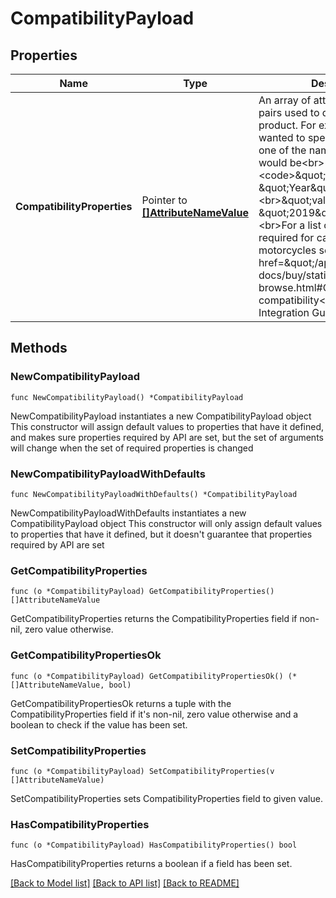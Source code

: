# CompatibilityPayload

## Properties

Name | Type | Description | Notes
------------ | ------------- | ------------- | -------------
**CompatibilityProperties** | Pointer to [**[]AttributeNameValue**](AttributeNameValue.md) | An array of attribute name/value pairs used to define a specific product. For example: If you wanted to specify a specific car, one of the name/value pairs would be&lt;br&gt;&lt;br&gt;&lt;code&gt;\&quot;name\&quot; : \&quot;Year\&quot;, &lt;br&gt;\&quot;value\&quot; : \&quot;2019\&quot;&lt;/code&gt;&lt;br&gt;&lt;br&gt;For a list of the attributes required for cars and trucks and motorcycles see &lt;a href&#x3D;\&quot;/api-docs/buy/static/api-browse.html#Check\&quot;&gt;Check compatibility&lt;/a&gt; in the Buy Integration Guide. | [optional] 

## Methods

### NewCompatibilityPayload

`func NewCompatibilityPayload() *CompatibilityPayload`

NewCompatibilityPayload instantiates a new CompatibilityPayload object
This constructor will assign default values to properties that have it defined,
and makes sure properties required by API are set, but the set of arguments
will change when the set of required properties is changed

### NewCompatibilityPayloadWithDefaults

`func NewCompatibilityPayloadWithDefaults() *CompatibilityPayload`

NewCompatibilityPayloadWithDefaults instantiates a new CompatibilityPayload object
This constructor will only assign default values to properties that have it defined,
but it doesn't guarantee that properties required by API are set

### GetCompatibilityProperties

`func (o *CompatibilityPayload) GetCompatibilityProperties() []AttributeNameValue`

GetCompatibilityProperties returns the CompatibilityProperties field if non-nil, zero value otherwise.

### GetCompatibilityPropertiesOk

`func (o *CompatibilityPayload) GetCompatibilityPropertiesOk() (*[]AttributeNameValue, bool)`

GetCompatibilityPropertiesOk returns a tuple with the CompatibilityProperties field if it's non-nil, zero value otherwise
and a boolean to check if the value has been set.

### SetCompatibilityProperties

`func (o *CompatibilityPayload) SetCompatibilityProperties(v []AttributeNameValue)`

SetCompatibilityProperties sets CompatibilityProperties field to given value.

### HasCompatibilityProperties

`func (o *CompatibilityPayload) HasCompatibilityProperties() bool`

HasCompatibilityProperties returns a boolean if a field has been set.


[[Back to Model list]](../README.md#documentation-for-models) [[Back to API list]](../README.md#documentation-for-api-endpoints) [[Back to README]](../README.md)


